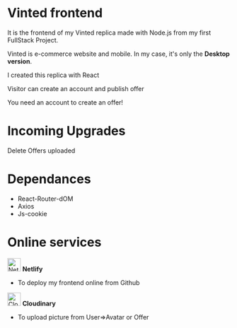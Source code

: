 # Vinted frontend

It is the frontend of my Vinted replica made with Node.js from my first FullStack Project.

Vinted is e-commerce website and mobile. In my case, it's only the **Desktop version**.

I created this replica with React

Visitor can create an account and publish offer

You need an account to create an offer!

# Incoming Upgrades

Delete Offers uploaded

# Dependances

- React-Router-dOM
- Axios
- Js-cookie

# Online services

<img src="https://images.opencollective.com/netlify/4087de2/logo/256.png" alt="Netlify.icon" width="30"/> **Netlify**

- To deploy my frontend online from Github

<img src="https://cloudinary-res.cloudinary.com/image/upload/website/cloudinary_web_favicon.png" alt="Cloudinary.icon" width="30"/> **Cloudinary**

- To upload picture from User=>Avatar or Offer
